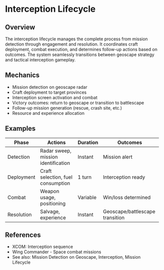 # Interception Lifecycle

## Overview
The interception lifecycle manages the complete process from mission detection through engagement and resolution. It coordinates craft deployment, combat execution, and determines follow-up actions based on outcomes. The system seamlessly transitions between geoscape strategy and tactical interception gameplay.

## Mechanics
- Mission detection on geoscape radar
- Craft deployment to target provinces
- Interception screen activation and combat
- Victory outcomes: return to geoscape or transition to battlescape
- Follow-up mission generation (rescue, crash site, etc.)
- Resource and experience allocation

## Examples
| Phase | Actions | Duration | Outcomes |
|-------|---------|----------|----------|
| Detection | Radar sweep, mission identification | Instant | Mission alert |
| Deployment | Craft selection, fuel consumption | 1 turn | Interception ready |
| Combat | Weapon usage, positioning | Variable | Win/loss determined |
| Resolution | Salvage, experience | Instant | Geoscape/battlescape transition |

## References
- XCOM: Interception sequence
- Wing Commander - Space combat missions
- See also: Mission Detection on Geoscape, Interception, Mission Lifecycle